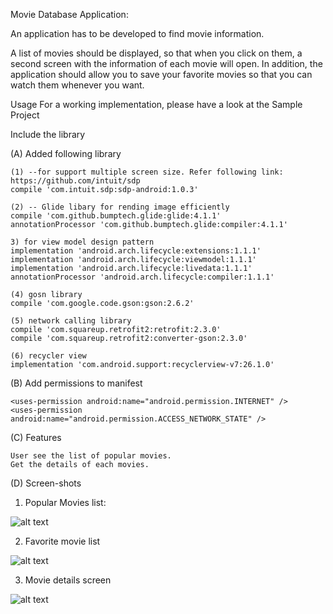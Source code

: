 Movie Database Application:

An application has to be developed to find movie information.

A list of movies should be displayed, so that when you click on them, a second screen with the information of each movie will open. In addition, the application should allow you to save your favorite movies so that you can watch them whenever you want.

Usage
For a working implementation, please have a look at the Sample Project

Include the library

   (A) Added following library

    (1) --for support multiple screen size. Refer following link: https://github.com/intuit/sdp
    compile 'com.intuit.sdp:sdp-android:1.0.3'
    
    (2) -- Glide libary for rending image efficiently
    compile 'com.github.bumptech.glide:glide:4.1.1'
    annotationProcessor 'com.github.bumptech.glide:compiler:4.1.1'

    3) for view model design pattern
    implementation 'android.arch.lifecycle:extensions:1.1.1'
    implementation 'android.arch.lifecycle:viewmodel:1.1.1'
    implementation 'android.arch.lifecycle:livedata:1.1.1'
    annotationProcessor 'android.arch.lifecycle:compiler:1.1.1'
    
    (4) gosn library 
    compile 'com.google.code.gson:gson:2.6.2'

    (5) network calling library 
    compile 'com.squareup.retrofit2:retrofit:2.3.0'
    compile 'com.squareup.retrofit2:converter-gson:2.3.0'

    (6) recycler view
    implementation 'com.android.support:recyclerview-v7:26.1.0'
    
 (B) Add permissions to manifest
 
    <uses-permission android:name="android.permission.INTERNET" />
    <uses-permission android:name="android.permission.ACCESS_NETWORK_STATE" />
    
 (C) Features
 
    User see the list of popular movies.
    Get the details of each movies.
    
 (D) Screen-shots
 
 1) Popular Movies list:
 
  ![alt text](https://user-images.githubusercontent.com/42719144/44632212-7f40b080-a994-11e8-9991-b697c9d5d854.jpg)
 
 2) Favorite movie list
 
  ![alt text](https://user-images.githubusercontent.com/42719144/44632246-ec544600-a994-11e8-8143-c331db7ce048.jpg)
  
 3) Movie details screen
 
  ![alt text](https://user-images.githubusercontent.com/42719144/44632270-40f7c100-a995-11e8-9491-e948781570df.jpg)
 
 
 
 
    




